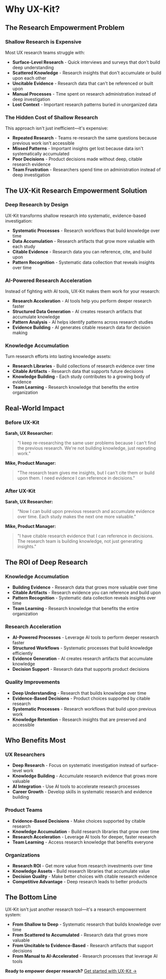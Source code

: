 # Why UX-Kit?

## The Research Empowerment Problem

### Shallow Research is Expensive

Most UX research teams struggle with:

- **Surface-Level Research** - Quick interviews and surveys that don't build deep understanding
- **Scattered Knowledge** - Research insights that don't accumulate or build upon each other
- **Uncitable Evidence** - Research data that can't be referenced or built upon
- **Manual Processes** - Time spent on research administration instead of deep investigation
- **Lost Context** - Important research patterns buried in unorganized data

### The Hidden Cost of Shallow Research

This approach isn't just inefficient—it's expensive:

- **Repeated Research** - Teams re-research the same questions because previous work isn't accessible
- **Missed Patterns** - Important insights get lost because data isn't systematically accumulated
- **Poor Decisions** - Product decisions made without deep, citable research evidence
- **Team Frustration** - Researchers spend time on administration instead of deep investigation

## The UX-Kit Research Empowerment Solution

### Deep Research by Design

UX-Kit transforms shallow research into systematic, evidence-based investigation:

- **Systematic Processes** - Research workflows that build knowledge over time
- **Data Accumulation** - Research artifacts that grow more valuable with each study
- **Citable Evidence** - Research data you can reference, cite, and build upon
- **Pattern Recognition** - Systematic data collection that reveals insights over time

### AI-Powered Research Acceleration

Instead of fighting with AI tools, UX-Kit makes them work for your research:

- **Research Acceleration** - AI tools help you perform deeper research faster
- **Structured Data Generation** - AI creates research artifacts that accumulate knowledge
- **Pattern Analysis** - AI helps identify patterns across research studies
- **Evidence Building** - AI generates citable research data for decision making

### Knowledge Accumulation

Turn research efforts into lasting knowledge assets:

- **Research Libraries** - Build collections of research evidence over time
- **Citable Artifacts** - Research data that supports future decisions
- **Knowledge Building** - Each study contributes to a growing body of evidence
- **Team Learning** - Research knowledge that benefits the entire organization

## Real-World Impact

### Before UX-Kit

**Sarah, UX Researcher:**
> "I keep re-researching the same user problems because I can't find the previous research. We're not building knowledge, just repeating work."

**Mike, Product Manager:**
> "The research team gives me insights, but I can't cite them or build upon them. I need evidence I can reference in decisions."

### After UX-Kit

**Sarah, UX Researcher:**
> "Now I can build upon previous research and accumulate evidence over time. Each study makes the next one more valuable."

**Mike, Product Manager:**
> "I have citable research evidence that I can reference in decisions. The research team is building knowledge, not just generating insights."

## The ROI of Deep Research

### Knowledge Accumulation
- **Building Evidence** - Research data that grows more valuable over time
- **Citable Artifacts** - Research evidence you can reference and build upon
- **Pattern Recognition** - Systematic data collection reveals insights over time
- **Team Learning** - Research knowledge that benefits the entire organization

### Research Acceleration
- **AI-Powered Processes** - Leverage AI tools to perform deeper research faster
- **Structured Workflows** - Systematic processes that build knowledge efficiently
- **Evidence Generation** - AI creates research artifacts that accumulate knowledge
- **Decision Support** - Research data that supports product decisions

### Quality Improvements
- **Deep Understanding** - Research that builds knowledge over time
- **Evidence-Based Decisions** - Product choices supported by citable research
- **Systematic Processes** - Research workflows that build upon previous work
- **Knowledge Retention** - Research insights that are preserved and accessible

## Who Benefits Most

### UX Researchers
- **Deep Research** - Focus on systematic investigation instead of surface-level work
- **Knowledge Building** - Accumulate research evidence that grows more valuable
- **AI Integration** - Use AI tools to accelerate research processes
- **Career Growth** - Develop skills in systematic research and evidence building

### Product Teams
- **Evidence-Based Decisions** - Make choices supported by citable research
- **Knowledge Accumulation** - Build research libraries that grow over time
- **Research Acceleration** - Leverage AI tools for deeper, faster research
- **Team Learning** - Access research knowledge that benefits everyone

### Organizations
- **Research ROI** - Get more value from research investments over time
- **Knowledge Assets** - Build research libraries that accumulate value
- **Decision Quality** - Make better choices with citable research evidence
- **Competitive Advantage** - Deep research leads to better products

## The Bottom Line

UX-Kit isn't just another research tool—it's a research empowerment system:

- **From Shallow to Deep** - Systematic research that builds knowledge over time
- **From Scattered to Accumulated** - Research data that grows more valuable
- **From Uncitable to Evidence-Based** - Research artifacts that support decisions
- **From Manual to AI-Accelerated** - Research processes that leverage AI tools

**Ready to empower deeper research?** [Get started with UX-Kit →](setup.md)